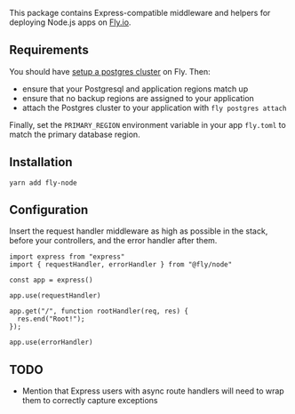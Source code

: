 This package contains Express-compatible middleware and helpers for deploying Node.js apps on [Fly.io](https://fly.io). 

## Requirements

You should have [setup a postgres cluster](https://fly.io/docs/getting-started/multi-region-databases/) on Fly. Then:

* ensure that your Postgresql and application regions match up
* ensure that no backup regions are assigned to your application
* attach the Postgres cluster to your application with `fly postgres attach`

Finally, set the `PRIMARY_REGION` environment variable in your app `fly.toml` to match the primary database region.

## Installation

`yarn add fly-node`

## Configuration

Insert the request handler middleware as high as possible in the stack, before your controllers, and the error handler after them.

```
import express from "express"
import { requestHandler, errorHandler } from "@fly/node"

const app = express()

app.use(requestHandler)

app.get("/", function rootHandler(req, res) {
  res.end("Root!");
});

app.use(errorHandler)

````

## TODO

* Mention that Express users with async route handlers will need to wrap them to correctly capture exceptions
